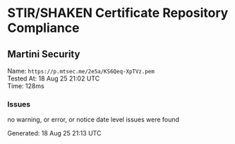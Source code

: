 # STIR/SHAKEN Certificate Repository Compliance

## Martini Security

Name: `https://p.mtsec.me/2e5a/KS6Qeq-XpTVz.pem`\
Tested At: 18 Aug 25 21:02 UTC\
Time: 128ms

### Issues

no warning, or error, or notice date level issues were found

Generated: 18 Aug 25 21:13 UTC